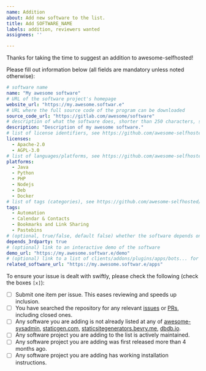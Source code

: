 ```yaml
---
name: Addition
about: Add new software to the list.
title: Add SOFTWARE_NAME
labels: addition, reviewers wanted
assignees: ''

---
```


Thanks for taking the time to suggest an addition to awesome-selfhosted! 

Please fill out information below (all fields are mandatory unless noted otherwise):

```yaml
# software name
name: "My awesome software"
# URL of the software project's homepage
website_url: "https://my.awesome.softwar.e"
# URL where the full source code of the program can be downloaded
source_code_url: "https://gitlab.com/awesome/software"
# description of what the software does, shorter than 250 characters, sentence case
description: "Description of my awesome software."
# list of license identifiers, see https://github.com/awesome-selfhosted/awesome-selfhosted-data/blob/master/licenses.yml for the full list of licenses
licenses:
  - Apache-2.0
  - AGPL-3.0
# list of languages/platforms, see https://github.com/awesome-selfhosted/awesome-selfhosted-data/tree/master/platforms for the full list of platforms
platforms:
  - Java
  - Python
  - PHP
  - Nodejs
  - Deb
  - Docker
# list of tags (categories), see https://github.com/awesome-selfhosted/awesome-selfhosted-data/tree/master/tags for the full list of tags
tags:
  - Automation
  - Calendar & Contacts
  - Bookmarks and Link Sharing
  - Pastebins
# (optional, true/false, default false) whether the software depends on a third-party service outside the user's control
depends_3rdparty: true
# (optional) link to an interactive demo of the software
demo_url: "https://my.awesome.softwar.e/demo"
# (optional) link to a list of clients/addons/plugins/apps/bots... for the software
related_software_url: "https://my.awesome.softwar.e/apps"
```

To ensure your issue is dealt with swiftly, please check the following (check the boxes `[x]`):
- [ ] Submit one item per issue. This eases reviewing and speeds up inclusion.
- [ ] You have searched the repository for any relevant [issues](https://github.com/awesome-selfhosted/awesome-selfhosted-data/issues) or [PRs](https://github.com/awesome-selfhosted/awesome-selfhosted-data/pulls), including closed ones.
- [ ] Any software you are adding is not already listed at any of [awesome-sysadmin](https://github.com/awesome-foss/awesome-sysadmin), [staticgen.com](https://www.staticgen.com/), [staticsitegenerators.bevry.me](https://staticsitegenerators.bevry.me/), [dbdb.io](https://dbdb.io/browse).
- [ ] Any software project you are adding to the list is actively maintained.
- [ ] Any software project you are adding was first released more than 4 months ago.
- [ ] Any software project you are adding has working installation instructions.
